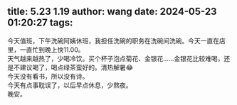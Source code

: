 title: 5.23 1.19
author: wang
date: 2024-05-23 01:20:27
tags:
---
今天值班，下午洗碗阿姨休班，我担任洗碗的职务在洗碗间洗碗。今天一直在店里，一直忙到晚上快11.00。  
天气越来越热了，少喝冷饮。买个杯子泡点菊花、金银花......金银花比较难喝，还是不建议喝了，喝点绿茶蛮好的。清热解暑😂  
今天没有看书，所以没有诗。  
今天有点事耽误了，以后早点休息，少熬夜。  
晚安。